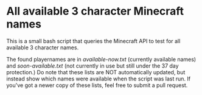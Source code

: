 All available 3 character Minecraft names
=====

This is a small bash script that queries the Minecraft API to test for all available 3 character names.

The found playernames are in *available-now.txt* (currently available names) and *soon-available.txt* (not currently in use but still under the 37 day protection.) Do note that these lists are NOT automatically updated, but instead show which names were available when the script was last run. If you've got a newer copy of these lists, feel free to submit a pull request.
